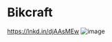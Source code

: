 # Bikcraft
https://lnkd.in/djAAsMEw
![image](https://github.com/kathlynbergamo/Bikcraft/assets/114539651/ff281fbb-62c1-443d-af75-680a081a7ec9)

